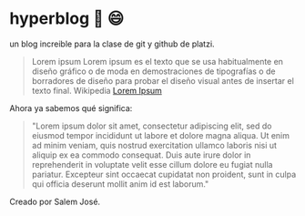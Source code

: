 # hyperblog :purple_heart: :smile:
un blog increible para la clase de git y github de platzi.

> Lorem ipsum
> Lorem ipsum es el texto que se usa habitualmente en diseño gráfico o de moda en demostraciones de tipografías o de borradores de diseño para probar el diseño visual antes de insertar el texto final. Wikipedia [Lorem Ipsum](http://https://es.wikipedia.org/wiki/Lorem_ipsum "Lorem Ipsum")

Ahora ya sabemos qué significa:

> "Lorem ipsum dolor sit amet, consectetur adipiscing elit, sed do eiusmod tempor incididunt ut labore et dolore magna aliqua. Ut enim ad minim veniam, quis nostrud exercitation ullamco laboris nisi ut aliquip ex ea commodo consequat. Duis aute irure dolor in reprehenderit in voluptate velit esse cillum dolore eu fugiat nulla pariatur. Excepteur sint occaecat cupidatat non proident, sunt in culpa qui officia deserunt mollit anim id est laborum."


Creado por Salem José.